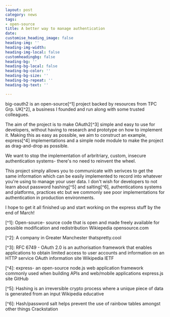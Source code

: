 ```yaml
---
layout: post
category: news
tags:
- open-source
title: A better way to manage authentication
date: 
customise_heading_image: false
heading-img: ''
heading-img-width: 
heading-img-local: false
customheadingbg: false
heading-bg: ''
heading-bg-local: false
heading-bg-color: ''
heading-bg-size: ''
heading-bg-repeat: ''
heading-bg-text: ''

---
```

big-oauth2 is an open-source\[^1\] project backed by resources from TPC Grp. UK\[^2\], a business I founded and run along with some trusted colleagues.

The aim of the project is to make OAuth2\[^3\] simple and easy to use for developers, without having to research and prototype on how to implement it.
Making this as easy as possible, we aim to construct an example, express\[^4\] implementations and a simple node module to make the project as drag-and-drop as possible.

We want to stop the implementation of arbritriary, custom, insecure authentication systems- there's no need to reinvent the wheel.

This project simply allows you to communicate with serivces to get the same information which can be easily implemented to record into whatever you're using to manage your user data. I don't wish for developers to not learn about password hashing\[^5\] and salting\[^6\], authentications systems and platforms, practices etc but we commonly see poor implementations for authentication in production environments.

I hope to get it all finished up and start working on the express stuff by the end of March!

\[^1\]: Open-source- source code that is open and made freely available for possible modification and redistribution Wikiepedia opensource.com

\[^2\]: A company in Greater Manchester thatspretty.cool

\[^3\]: RFC 6749 - OAuth 2.0 is an authorisation framework that enables applications to obtain limited access to user accounts and information on an HTTP service OAuth information site Wikipedia IETF

\[^4\]: express- an open-source node.js web application framework commonly used when building APIs and web/mobile applications express.js site GitHub

\[^5\]: Hashing is an irreversible crypto process where a unique piece of data is generated from an input Wikipedia educative

\[^6\]: Hash/password salt helps prevent the use of rainbow tables amongst other things Crackstation